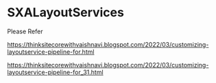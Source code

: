# SXALayoutServices

Please Refer

https://thinksitecorewithvaishnavi.blogspot.com/2022/03/customizing-layoutservice-pipeline-for.html

https://thinksitecorewithvaishnavi.blogspot.com/2022/03/customizing-layoutservice-pipeline-for_31.html
